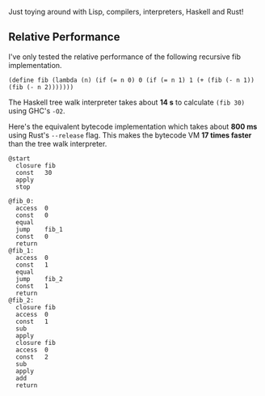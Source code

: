 Just toying around with Lisp, compilers, interpreters, Haskell and Rust!

## Relative Performance

I've only tested the relative performance of the following recursive fib
implementation.

`(define fib (lambda (n) (if (= n 0) 0 (if (= n 1) 1 (+ (fib (- n 1)) (fib (- n 2)))))))`

The Haskell tree walk interpreter takes about **14 s** to calculate `(fib
30)` using GHC's `-O2`.

Here's the equivalent bytecode implementation which takes about **800 ms**
using Rust's `--release` flag. This makes the bytecode VM **17 times faster**
than the tree walk interpreter.

```
@start
  closure fib
  const   30
  apply
  stop

@fib_0:
  access  0
  const   0
  equal
  jump    fib_1
  const   0
  return
@fib_1:
  access  0
  const   1
  equal
  jump    fib_2
  const   1
  return
@fib_2:
  closure fib
  access  0
  const   1
  sub
  apply
  closure fib
  access  0
  const   2
  sub
  apply
  add
  return
```
